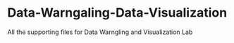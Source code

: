 # Data-Warngaling-Data-Visualization
All the supporting files for Data Warngling and Visualization Lab
